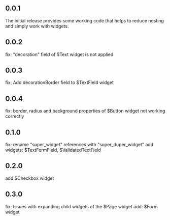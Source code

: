 ## 0.0.1

The initial release provides some working code that helps to reduce nesting and simply work with widgets.

## 0.0.2

fix: "decoration" field of $Text widget is not applied

## 0.0.3

fix: Add decorationBorder field to $TextField widget

## 0.0.4

fix: border, radius and background properties of $Button widget not working correctly

## 0.1.0

fix: rename "super_widget" references with "super_duper_widget"
add widgets: $TextFormField, $ValidatedTextField

## 0.2.0

add $Checkbox widget

## 0.3.0

fix: Issues with expanding child widgets of the $Page widget
add: $Form widget


